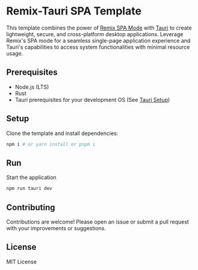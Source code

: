 # Remix-Tauri SPA Template

This template combines the power of [Remix SPA Mode](https://remix.run/docs/en/main/future/spa-mode) with [Tauri](https://tauri.app/) to create lightweight, secure, and cross-platform desktop applications. Leverage Remix's SPA mode for a seamless single-page application experience and Tauri's capabilities to access system functionalities with minimal resource usage.

## Prerequisites

- Node.js (LTS)
- Rust
- Tauri prerequisites for your development OS (See [Tauri Setup](https://tauri.app/v1/guides/getting-started/prerequisites))

## Setup

Clone the template and install dependencies:

```sh
npm i # or yarn install or pnpm i
```

## Run

Start the application

```sh
npm run tauri dev
```

## Contributing

Contributions are welcome! Please open an issue or submit a pull request with your improvements or suggestions.

## License

MIT License